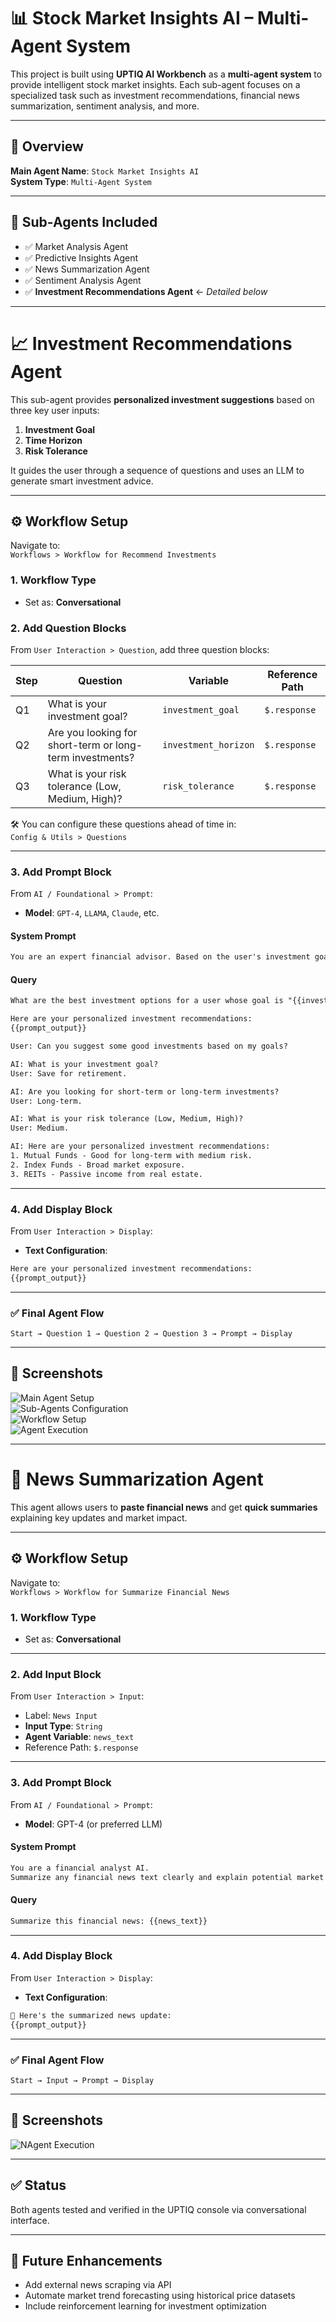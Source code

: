 # 📊 Stock Market Insights AI – Multi-Agent System

This project is built using **UPTIQ AI Workbench** as a **multi-agent system** to provide intelligent stock market insights. Each sub-agent focuses on a specialized task such as investment recommendations, financial news summarization, sentiment analysis, and more.

---

## 🧠 Overview

**Main Agent Name**: `Stock Market Insights AI`  
**System Type**: `Multi-Agent System`

---

## 🤖 Sub-Agents Included

- ✅ Market Analysis Agent  
- ✅ Predictive Insights Agent  
- ✅ News Summarization Agent  
- ✅ Sentiment Analysis Agent  
- ✅ **Investment Recommendations Agent** ← *Detailed below*

---

# 📈 Investment Recommendations Agent

This sub-agent provides **personalized investment suggestions** based on three key user inputs:  
1. **Investment Goal**  
2. **Time Horizon**  
3. **Risk Tolerance**

It guides the user through a sequence of questions and uses an LLM to generate smart investment advice.

---

## ⚙️ Workflow Setup

Navigate to:  
`Workflows > Workflow for Recommend Investments`

### 1. Workflow Type

- Set as: **Conversational**

### 2. Add Question Blocks

From `User Interaction > Question`, add three question blocks:

| Step | Question | Variable | Reference Path |
|------|----------|----------|----------------|
| Q1 | What is your investment goal? | `investment_goal` | `$.response` |
| Q2 | Are you looking for short-term or long-term investments? | `investment_horizon` | `$.response` |
| Q3 | What is your risk tolerance (Low, Medium, High)? | `risk_tolerance` | `$.response` |

🛠 You can configure these questions ahead of time in:  
`Config & Utils > Questions`

---

### 3. Add Prompt Block

From `AI / Foundational > Prompt`:

- **Model**: `GPT-4`, `LLAMA`, `Claude`, etc.

#### System Prompt

```txt
You are an expert financial advisor. Based on the user's investment goal, time horizon, and risk tolerance, recommend 3 ideal investment options.
```

#### Query

```txt
What are the best investment options for a user whose goal is "{{investment_goal}}", investment horizon is "{{investment_horizon}}", and risk tolerance is "{{risk_tolerance}}"?

Here are your personalized investment recommendations:
{{prompt_output}}

User: Can you suggest some good investments based on my goals?

AI: What is your investment goal?
User: Save for retirement.

AI: Are you looking for short-term or long-term investments?
User: Long-term.

AI: What is your risk tolerance (Low, Medium, High)?
User: Medium.

AI: Here are your personalized investment recommendations:
1. Mutual Funds - Good for long-term with medium risk.
2. Index Funds - Broad market exposure.
3. REITs - Passive income from real estate.
```

---

### 4. Add Display Block

From `User Interaction > Display`:

- **Text Configuration**:

```txt
Here are your personalized investment recommendations:
{{prompt_output}}
```

---

### ✅ Final Agent Flow

```text
Start → Question 1 → Question 2 → Question 3 → Prompt → Display
```

---

## 📸 Screenshots

![Main Agent Setup](Agent%20SS/Screenshot%202025-03-28%20224147.png)  
![Sub-Agents Configuration](Agent%20SS/Screenshot%202025-03-28%20224126.png)  
![Workflow Setup](Agent%20SS/Screenshot%202025-03-28%20224059.png)  
![Agent Execution](Agent%20SS/Screenshot%202025-03-28%20225149.png)

---

# 📰 News Summarization Agent

This agent allows users to **paste financial news** and get **quick summaries** explaining key updates and market impact.

---

## ⚙️ Workflow Setup

Navigate to:  
`Workflows > Workflow for Summarize Financial News`

### 1. Workflow Type

- Set as: **Conversational**

---

### 2. Add Input Block

From `User Interaction > Input`:

- Label: `News Input`
- **Input Type**: `String`
- **Agent Variable**: `news_text`  
- Reference Path: `$.response`

---

### 3. Add Prompt Block

From `AI / Foundational > Prompt`:

- **Model**: GPT-4 (or preferred LLM)

#### System Prompt

```txt
You are a financial analyst AI.
Summarize any financial news text clearly and explain potential market impact.
```

#### Query

```txt
Summarize this financial news: {{news_text}}
```

---

### 4. Add Display Block

From `User Interaction > Display`:

- **Text Configuration**:

```txt
📌 Here's the summarized news update:
{{prompt_output}}
```

---

### ✅ Final Agent Flow

```text
Start → Input → Prompt → Display
```

---

## 📸 Screenshots

![NAgent Execution](Agent%20SS/Screenshot%2025-03-28%235515.png)

---

## ✅ Status

Both agents tested and verified in the UPTIQ console via conversational interface.

---

## 🚀 Future Enhancements

- Add external news scraping via API
- Automate market trend forecasting using historical price datasets
- Include reinforcement learning for investment optimization